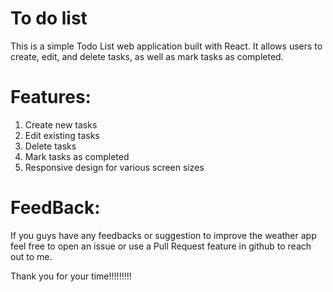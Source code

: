 # To do list

This is a simple Todo List web application built with React. It allows users to create, edit, and delete tasks, as well as mark tasks as completed.

# Features:

1.  Create new tasks
2.  Edit existing tasks
3.  Delete tasks
4.  Mark tasks as completed
5.  Responsive design for various screen sizes

# FeedBack:

If you guys have any feedbacks or suggestion to improve the weather app feel free to open an issue or use a Pull Request feature in github to reach out to me.

Thank you for your time!!!!!!!!!
